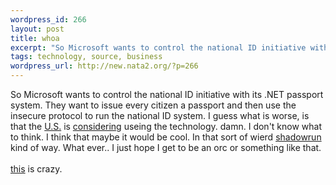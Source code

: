 ```yaml
--- 
wordpress_id: 266
layout: post
title: whoa
excerpt: "So Microsoft wants to control the national ID initiative with its .NET passport system. They want to issue every citizen a passport and then use the insecure protocol to run the national ID system. I guess what is worse, is that the U.S. is "
tags: technology, source, business
wordpress_url: http://new.nata2.org/?p=266
---
```

So Microsoft wants to control the national ID initiative with its .NET passport system. They want to issue every citizen a passport and then use the insecure protocol to run the national ID system. I guess what is worse, is that the <a href="http://seattletimes.nwsource.com/html/businesstechnology/134438173_passport18.html">U.S.</a> is <a href="http://slashdot.org/article.pl?sid=02/04/18/1457238&amp;mode=nested&amp;tid=103&amp;threshold=3">considering</a> useing the technology. damn. I don't know what to think. I think that maybe it would be cool. In that sort of wierd <a href="http://www.shadowrunrpg.com/newbie/timeline.shtml">shadowrun</a> kind of way. What ever.. I just hope I get to be an orc or something like that.<br>
<br>
<a href="http://nata2.info/?path=pictures%2Fmisc%2F09-11-2001%2Fimages&amp;img=WTC_A.jpg">this</a> is crazy.
